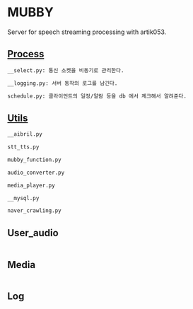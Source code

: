# MUBBY
Server for speech streaming processing with artik053.

## [Process](https://github.com/Soosang-9/AI-Bot/tree/music/ing_Server/Process)
```bash
__select.py: 통신 소켓을 비동기로 관리한다.

__logging.py: 서버 동작의 로그를 남긴다.

schedule.py: 클라이언트의 일정/알람 등을 db 에서 체크해서 알려준다.
```

## [Utils](https://github.com/Soosang-9/AI-Bot/tree/music/ing_Server/Utils)
```bash
__aibril.py

stt_tts.py

mubby_function.py

audio_converter.py

media_player.py

__mysql.py

naver_crawling.py
```

## User_audio
```bash
```

## Media
```bash
```

## Log
```bash
```
